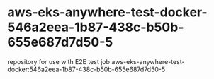 # aws-eks-anywhere-test-docker-546a2eea-1b87-438c-b50b-655e687d7d50-5
repository for use with E2E test job aws-eks-anywhere-test-docker:546a2eea-1b87-438c-b50b-655e687d7d50-5
